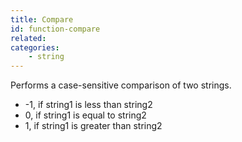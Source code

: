 ```yaml
---
title: Compare
id: function-compare
related:
categories:
    - string
---
```


Performs a case-sensitive comparison of two strings.
- -1, if string1 is less than string2
- 0, if string1 is equal to string2
- 1, if string1 is greater than string2
